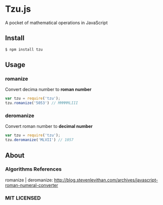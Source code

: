 # Tzu.js

A pocket of mathematical operations in JavaScript

## Install

```sh
$ npm install tzu
```

## Usage

### romanize

Convert decima number to **roman number**

```javascript
var tzu = require('tzu');
tzu.romanize('5053') // MMMMMLIII
```

### deromanize

Convert roman number to **decimal number**

```javascript
var tzu = require('tzu');
tzu.deromanize('MLVII') // 1057
```

## About

### Algorithms References

romanize | deromanize: http://blog.stevenlevithan.com/archives/javascript-roman-numeral-converter

### MIT LICENSED